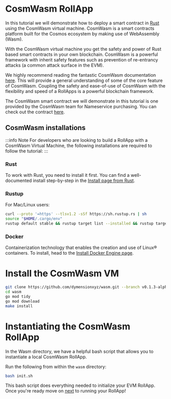 # CosmWasm RollApp

In this tutorial we will demonstrate how to deploy a smart contract in [Rust](https://www.rust-lang.org/) using the CosmWasm virtual machine. CosmWasm is a smart contracts platform built for the Cosmos ecosystem by making use of WebAssembly (Wasm).

With the CosmWasm virtual machine you get the safety and power of Rust based smart contracts in your own blockchain. CosmWasm is a powerful framework with inherit safety features such as prevention of re-entrancy attacks (a common attack surface in the EVM).

We highly recommend reading the fantastic CosmWasm documentation [here](https://docs.cosmwasm.com/docs/1.0/). This will provide a general understanding of some of the core feature of CosmWasm. Coupling the safety and ease-of-use of CosmWasm with the flexibility and speed of a RollApps is a powerful blockchain framework.

The CosmWasm smart contract we will demonstrate in this tutorial is one provided by the CosmWasm team for Nameservice purchasing. You can check out the contract [here](https://github.com/InterWasm/cw-contracts/tree/main/contracts/nameservice).

## CosmWasm installations

:::info Note
For developers who are looking to build a RollApp with a CosmWasm Virtual Machine, the following installations are required to follow the tutorial:
:::

### Rust

To work with Rust, you need to install it first. You can find a well-documented install step-by-step in the [Install page from Rust](https://www.rust-lang.org/tools/install).

### Rustup

For Mac/Linux users:

```bash
curl --proto '=https' --tlsv1.2 -sSf https://sh.rustup.rs | sh
source "$HOME/.cargo/env"
rustup default stable && rustup target list --installed && rustup target add wasm32-unknown-unknown
```

### Docker

Containerization technology that enables the creation and use of Linux® containers. To install, head to the [Install Docker Engine page](https://docs.docker.com/engine/install/).

# Install the CosmWasm VM

```bash
git clone https://github.com/dymensionxyz/wasm.git --branch v0.1.3-alpha
cd wasm
go mod tidy
go mod download
make install
```

# Instantiating the CosmWasm RollApp

In the Wasm directory, we have a helpful bash script that allows you to instantiate a local CosmWasm RollApp.

Run the following from within the `wasm` directory:

```bash
bash init.sh
```

This bash script does everything needed to initialize your EVM RollApp. Once you're ready move on [next](/docs/developers/run/overview.md) to running your RollApp!
